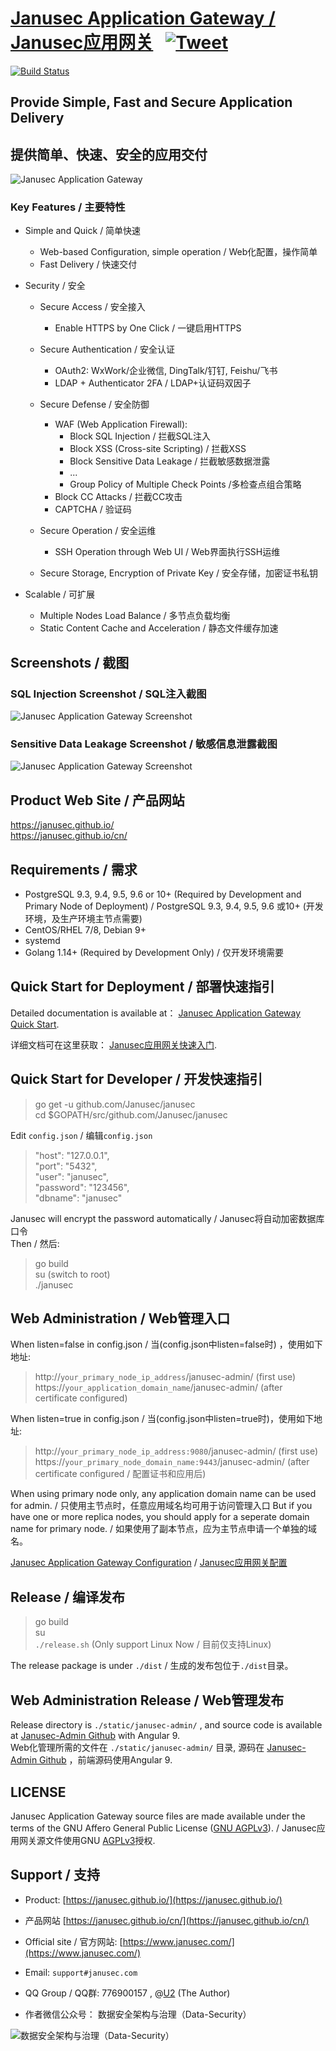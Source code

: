 # [Janusec Application Gateway / Janusec应用网关](https://www.janusec.com/) &nbsp; [![Tweet](https://img.shields.io/twitter/url/http/shields.io.svg?style=social)](https://twitter.com/intent/tweet?text=Protect%20web%20applications%20from%20network%20attacks%20with%20open%20source%20Janusec%20Application%20Gateway&url=https://github.com/Janusec/janusec&via=janusec&hashtags=waf,web,application,firewall,gateway)

[![Build Status](https://travis-ci.org/Janusec/janusec.svg?branch=master)](https://travis-ci.org/Janusec/janusec)


## Provide Simple, Fast and Secure Application Delivery   
## 提供简单、快速、安全的应用交付   
![Janusec Application Gateway](gateway1.png)  

### Key Features / 主要特性  

* Simple and Quick / 简单快速  
  + Web-based Configuration, simple operation / Web化配置，操作简单  
  + Fast Delivery / 快速交付  

* Security / 安全  

  + Secure Access / 安全接入  
      - Enable HTTPS by One Click / 一键启用HTTPS   

  + Secure Authentication / 安全认证 
      - OAuth2: WxWork/企业微信, DingTalk/钉钉, Feishu/飞书  
      - LDAP + Authenticator 2FA / LDAP+认证码双因子  

  + Secure Defense / 安全防御  
      - WAF (Web Application Firewall):  
          * Block SQL Injection / 拦截SQL注入  
          * Block XSS (Cross-site Scripting) / 拦截XSS  
          * Block Sensitive Data Leakage / 拦截敏感数据泄露  
          * ...
          * Group Policy of Multiple Check Points /多检查点组合策略   
      - Block CC Attacks / 拦截CC攻击  
      - CAPTCHA / 验证码  

  + Secure Operation / 安全运维  
      -  SSH Operation through Web UI / Web界面执行SSH运维   
 
  + Secure Storage, Encryption of Private Key / 安全存储，加密证书私钥  

* Scalable / 可扩展    
  + Multiple Nodes Load Balance / 多节点负载均衡  
  + Static Content Cache and Acceleration / 静态文件缓存加速  



## Screenshots / 截图   

### SQL Injection Screenshot / SQL注入截图  

![Janusec Application Gateway Screenshot](waf-demo1.png)  

### Sensitive Data Leakage Screenshot / 敏感信息泄露截图  

![Janusec Application Gateway Screenshot](waf-demo2.png)  

## Product Web Site / 产品网站   

https://janusec.github.io/  
https://janusec.github.io/cn/  

## Requirements / 需求   

* PostgreSQL 9.3, 9.4, 9.5, 9.6 or 10+ (Required by Development and Primary Node of Deployment) / PostgreSQL 9.3, 9.4, 9.5, 9.6 或10+ (开发环境，及生产环境主节点需要)  
* CentOS/RHEL 7/8, Debian 9+  
* systemd  
* Golang 1.14+ (Required by Development Only) / 仅开发环境需要  

## Quick Start for Deployment / 部署快速指引    

Detailed documentation is available at： [Janusec Application Gateway Quick Start](https://janusec.github.io/documentation/quick-start/).  

详细文档可在这里获取： [Janusec应用网关快速入门](https://janusec.github.io/cn/quick-start/).

## Quick Start for Developer / 开发快速指引   

> go get -u github.com/Janusec/janusec  
> cd $GOPATH/src/github.com/Janusec/janusec  

Edit `config.json` / 编辑`config.json`  

> "host": "127.0.0.1",  
> "port": "5432",  
> "user": "janusec",  
> "password": "123456",  
> "dbname": "janusec"  

Janusec will encrypt the password automatically / Janusec将自动加密数据库口令  
Then / 然后:  

> go build  
> su (switch to root)  
> ./janusec  

## Web Administration / Web管理入口 

When listen=false in config.json / 当(config.json中listen=false时) ，使用如下地址:  

> http://`your_primary_node_ip_address`/janusec-admin/    (first use)  
> https://`your_application_domain_name`/janusec-admin/  (after certificate configured)  

When listen=true in config.json / 当(config.json中listen=true时)，使用如下地址:  

> http://`your_primary_node_ip_address:9080`/janusec-admin/    (first use)  
> https://`your_primary_node_domain_name:9443`/janusec-admin/  (after certificate configured / 配置证书和应用后)  

When using primary node only, any application domain name can be used for admin. / 只使用主节点时，任意应用域名均可用于访问管理入口 
But if you have one or more replica nodes, you should apply for a seperate domain name for primary node. / 如果使用了副本节点，应为主节点申请一个单独的域名。   

[Janusec Application Gateway Configuration](https://janusec.github.io/documentation/quick-start/) / [Janusec应用网关配置](https://janusec.github.io/cn/quick-start/)   

## Release / 编译发布 

> go build  
> su  
> `./release.sh`  (Only support Linux Now / 目前仅支持Linux)  

The release package is under `./dist` / 生成的发布包位于`./dist`目录。  

## Web Administration Release / Web管理发布

Release directory is `./static/janusec-admin/` , and source code is available at [Janusec-Admin Github](https://github.com/Janusec/janusec-admin) with Angular 9.   
Web化管理所需的文件在 `./static/janusec-admin/` 目录, 源码在 [Janusec-Admin Github](https://github.com/Janusec/janusec-admin) ，前端源码使用Angular 9.  

## LICENSE

Janusec Application Gateway source files are made available under the terms of the GNU Affero General Public License ([GNU AGPLv3](http://www.gnu.org/licenses/agpl-3.0.html)). / Janusec应用网关源文件使用GNU [AGPLv3](http://www.gnu.org/licenses/agpl-3.0.html)授权.    

## Support / 支持  

* Product: [https://janusec.github.io/](https://janusec.github.io/)  
* 产品网站 [https://janusec.github.io/cn/](https://janusec.github.io/cn/)   
* Official site / 官方网站: [https://www.janusec.com/](https://www.janusec.com/)  
* Email: `support#janusec.com`  
* QQ Group / QQ群: 776900157  , @[U2](https://github.com/zhyale) (The Author)  

* 作者微信公众号： 数据安全架构与治理（Data-Security）  

![数据安全架构与治理（Data-Security）](Data-Security.png)  
